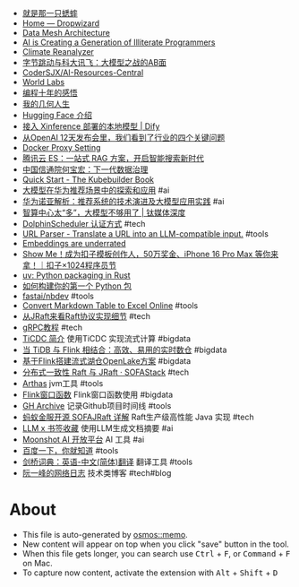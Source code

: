 - [就是那一只蟋蟀](https://baike.baidu.com/item/%E5%B0%B1%E6%98%AF%E9%82%A3%E4%B8%80%E5%8F%AA%E8%9F%8B%E8%9F%80/10258960)
- [Home — Dropwizard](https://www.dropwizard.io/en/stable/)
- [Data Mesh Architecture](https://www.datamesh-architecture.com/)
- [AI is Creating a Generation of Illiterate Programmers](https://nmn.gl/blog/ai-illiterate-programmers)
- [Climate Reanalyzer](https://climatereanalyzer.org/clim/t2_daily/?dm_id=world)
- [字节跳动与科大讯飞：大模型之战的AB面](https://mp.weixin.qq.com/s/OOO-LyKI8Hfdt2nGbOnu3Q)
- [CoderSJX/AI-Resources-Central](https://github.com/CoderSJX/AI-Resources-Central)
- [World Labs](https://www.worldlabs.ai/)
- [编程十年的感悟](https://ramsayleung.github.io/zh/post/2024/%E7%BC%96%E7%A8%8B%E5%8D%81%E5%B9%B4%E7%9A%84%E6%84%9F%E6%82%9F/)
- [我的几何人生](http://paper.people.com.cn/rmrb/pc/content/202412/21/content_30047414.html)
- [Hugging Face 介绍](https://www.baihezi.com/post/990.html)
- [接入 Xinference 部署的本地模型 | Dify](https://docs.dify.ai/zh-hans/development/models-integration/xinference)
- [从OpenAI 12天发布会里，我们看到了行业的四个关键问题](https://mp.weixin.qq.com/s/X14ZYASRnKjMqysIDqU75A)
- [Docker Proxy Setting](https://docs.docker.com/desktop/settings-and-maintenance/settings/)
- [腾讯云 ES：一站式 RAG 方案，开启智能搜索新时代](https://mp.weixin.qq.com/s/jGHmg2NwJ1IfiZMc79PwHg)
- [中国信通院何宝宏：下一代数据治理](https://mp.weixin.qq.com/s/uFzfcElKgiYfyAWh3hIKVA)
- [Quick Start - The Kubebuilder Book](https://book.kubebuilder.io/quick-start.html)
- [大模型在华为推荐场景中的探索和应用](https://www.infoq.cn/article/ce3scr4bv5a4tfqqrht4) #ai
- [华为诺亚解析：推荐系统的技术演进及大模型应用实践](https://mp.weixin.qq.com/s/4u7gBrsiXhOUa5ii6_yTLg) #ai
- [智算中心太“多”，大模型不够用了 | 钛媒体深度](https://mp.weixin.qq.com/s/Mpy-AbQmu5y2PLXfyNxkFw)
- [DolphinScheduler 认证方式](https://dolphinscheduler.apache.org/zh-cn/docs/3.2.2/guide/security/authentication-type) #tech
- [URL Parser - Translate a URL into an LLM-compatible input.](https://www.urlparser.online/) #tools
- [Embeddings are underrated](https://technicalwriting.dev/data/embeddings.html)
- [Show Me！成为扣子模板创作人，50万奖金、iPhone 16 Pro Max 等你来拿！｜扣子×1024程序员节](https://mp.weixin.qq.com/s/CRxT9UTuD1dH53ePwi-_Zw)
- [uv: Python packaging in Rust](https://astral.sh/blog/uv)
- [如何构建你的第一个 Python 包](https://www.freecodecamp.org/chinese/news/build-your-first-python-package/)
- [fastai/nbdev](https://github.com/fastai/nbdev) #tools
- [Convert Markdown Table to Excel Online](https://tableconvert.com/markdown-to-excel) #tools
- [从JRaft来看Raft协议实现细节](https://www.cnblogs.com/luozhiyun/p/13150808.html) #tech
- [gRPC教程](https://juejin.cn/post/7191008929986379836) #tech
- [TiCDC 简介](https://docs.pingcap.com/zh/tidb/stable/ticdc-overview) 使用TiCDC 实现流式计算 #bigdata
- [当 TiDB 与 Flink 相结合：高效、易用的实时数仓](https://xie.infoq.cn/article/ae647442a9c5b8d7d9cc3b10b) #bigdata
- [基于Flink搭建流式湖仓OpenLake方案](https://help.aliyun.com/zh/flink/) #bigdata
- [分布式一致性 Raft 与 JRaft · SOFAStack](https://www.sofastack.tech/projects/sofa-jraft/consistency-raft-jraft/) #tech
- [Arthas](https://arthas.aliyun.com/doc/install-detail.html) jvm工具 #tools
- [Flink窗口函数](https://nightlies.apache.org/flink/flink-docs-release-1.20/zh/docs/dev/table/sql/queries/window-tvf/) Flink窗口函数使用 #bigdata
- [GH Archive](https://www.gharchive.org/) 记录Github项目时间线 #tools
- [蚂蚁金服开源 SOFAJRaft 详解](https://www.sofastack.tech/blog/sofa-jraft-deep-dive/) Raft生产级高性能 Java 实现 #tech
- [LLM x 书签收藏](https://nekonull.me/posts/llm_x_bookmark/) 使用LLM生成文档摘要 #ai
- [Moonshot AI 开放平台](https://platform.moonshot.cn/docs/intro) AI 工具 #ai
- [百度一下，你就知道](https://www.baidu.com/) #tools
- [剑桥词典：英语-中文(简体)翻译](https://dictionary.cambridge.org/zhs/%E8%AF%8D%E5%85%B8/%E8%8B%B1%E8%AF%AD-%E6%B1%89%E8%AF%AD-%E7%AE%80%E4%BD%93/) 翻译工具 #tools
- [阮一峰的网络日志](http://ruanyifeng.com/blog/) 技术类博客 #tech#blog

# About

- This file is auto-generated by [osmos::memo](https://github.com/osmoscraft/osmosmemo).
- New content will appear on top when you click "save" button in the tool.
- When this file gets longer, you can search use <kbd>Ctrl</kbd> + <kbd>F</kbd>, or <kbd>Command</kbd> + <kbd>F</kbd> on Mac.
- To capture now content, activate the extension with <kbd>Alt</kbd> + <kbd>Shift</kbd> + <kbd>D</kbd>
